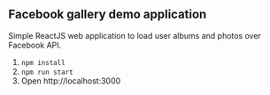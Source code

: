 ## Facebook gallery demo application

Simple ReactJS web application to load user albums and photos over Facebook API.

1. `npm install`
2. `npm run start`
3. Open http://localhost:3000
